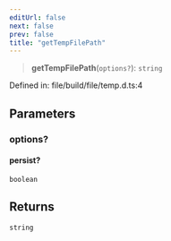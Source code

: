 ```yaml
---
editUrl: false
next: false
prev: false
title: "getTempFilePath"
---
```


> **getTempFilePath**(`options?`): `string`

Defined in: file/build/file/temp.d.ts:4

## Parameters

### options?

#### persist?

`boolean`

## Returns

`string`
